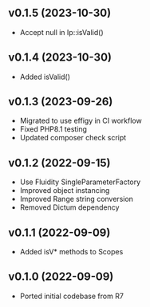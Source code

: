 ## v0.1.5 (2023-10-30)
* Accept null in Ip::isValid()

## v0.1.4 (2023-10-30)
* Added isValid()

## v0.1.3 (2023-09-26)
* Migrated to use effigy in CI workflow
* Fixed PHP8.1 testing
* Updated composer check script

## v0.1.2 (2022-09-15)
* Use Fluidity SingleParameterFactory
* Improved object instancing
* Improved Range string conversion
* Removed Dictum dependency

## v0.1.1 (2022-09-09)
* Added isV* methods to Scopes

## v0.1.0 (2022-09-09)
* Ported initial codebase from R7

